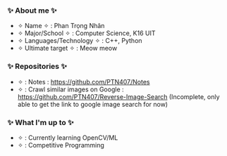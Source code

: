 ### ✨ About me ✨  

+ ✧ Name ✧ : Phan Trọng Nhân
+ ✧ Major/School ✧ : Computer Science, K16 UIT  
+ ✧ Languages/Technology ✧ : C++, Python 
+ ✧ Ultimate target ✧ : Meow meow

### ✨ Repositories ✨  

+ ✧ : Notes : https://github.com/PTN407/Notes
+ ✧ : Crawl similar images on Google : https://github.com/PTN407/Reverse-Image-Search (Incomplete, only able to get the link to google image search for now)

### ✨ What I'm up to ✨ 
  
+ ✧ : Currently learning OpenCV/ML
+ ✧ : Competitive Programming
